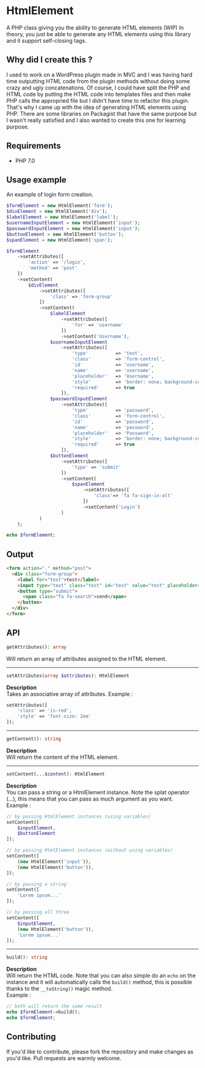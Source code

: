 # HtmlElement
A PHP class giving you the ability to generate HTML elements (WIP)
In theory, you just be able to generate any HTML elements using this library and it support self-closing tags.

## Why did I create this ?
I used to work on a WordPress plugin made in MVC and I was having hard time outputting HTML code from the plugin methods without doing some crazy and ugly concatenations. Of course, I could have split the PHP and HTML code by putting the HTML code into templates files and then make PHP calls the appropried file but I didn't have time to refactor this plugin.
That's why I came up with the idea of generating HTML elements using PHP. There are some libraries on Packagist that have the same purpose but I wasn't really satisfied and I also wanted to create this one for learning purpose.

## Requirements
* PHP 7.0

## Usage example
An example of login form creation.

```php
$formElement = new HtmlElement('form');
$divElement = new HtmlElement('div');
$labelElement = new HtmlElement('label');
$usernameInputElement = new HtmlElement('input');
$passwordInputElement = new HtmlElement('input');
$buttonElement = new HtmlElement('button');
$spanElement = new HtmlElement('span');

$formElement
    ->setAttributes([
        'action' => '/login',
        'method' => 'post'
    ])
    ->setContent(
        $divElement
            ->setAttributes([
                'class' => 'form-group'
            ])
            ->setContent(
                $labelElement
                    ->setAttributes([
                        'for' => 'username'
                    ])
                    ->setContent('Username'),
                $usernameInputElement
                    ->setAttributes([
                        'type' 			=> 'text',
                        'class' 		=> 'form-control',
                        'id'			=> 'username',
                        'name' 		    => 'username',
                        'placeholder'	=> 'Username',
                        'style'			=> 'border: none; background-color: rgba(0, 0, 0, .1)',
                        'required'		=> true
                    ]),
                $passwordInputElement
                    ->setAttributes([
                        'type' 			=> 'password',
                        'class' 		=> 'form-control',
                        'id'			=> 'password',
                        'name' 		    => 'password',
                        'placeholder'	=> 'Password',
                        'style'			=> 'border: none; background-color: rgba(0, 0, 0, .1)',
                        'required'		=> true
                    ]),
                $buttonElement
                    ->setAttributes([
                        'type' => 'submit'
                    ])
                    ->setContent(
                        $spanElement
                            ->setAttributes([
                                'class'=> 'fa fa-sign-in-alt'
                            ])
                            ->setContent('Login')
                    )
            )
    );

echo $formElement;
```

## Output
```html
<form action="." method="post">
  <div class="form-group">
    <label for="test">test</label>
    <input type="text" class="test" id="test" value="test" placeholder="test" style="color: red; font-size: 15px" required="1">
    <button type="submit">
      <span class="fa fa-search">send</span>
    </button>
  </div>
</form>
```

## API
```php
getAttributes(): array
```
Will return an array of attributes assigned to the HTML element.

---
```php
setAttributes(array $attributes): HtmlElement
```
**Description**  
Takes an associative array of attributes. Example :
```php
setAttributes([
    'class' => 'is-red',
    'style' => 'font-size: 2em'
]);
```

---
```php
getContent(): string
```
**Description**  
Will return the content of the HTML element.

---
```php
setContent(...$content): HtmlElement
```
**Description**  
You can pass a string or a HtmlElement instance. Note the splat operator (...), this means that you can pass as much argument as you want.  
Example : 
```php
// by passing HtmlElement instances (using variables)
setContent([
    $inputElement,
    $buttonElement
]);

// by passing HtmlElement instances (without using variables)
setContent([
    (new HtmlElement('input')),
    (new HtmlElement('button')),
]);

// by passing a string
setContent([
    'Lorem ipsum...'
]);

// by passing all three
setContent([
    $inputElement,
    (new HtmlElement('button')),
    'Lorem ipsum...'
]);
```

---
```php
build(): string
```
**Description**  
Will return the HTML code. Note that you can also simple do an `echo` on the instance and it will automatically calls the `build()` method, this is possible thanks to the `__toString()` magic method.  
Example :  
```php
// both will return the same result
echo $formElement->build();
echo $formElement;
```

## Contributing
If you'd like to contribute, please fork the repository and make changes as you'd like. Pull requests are warmly welcome.
